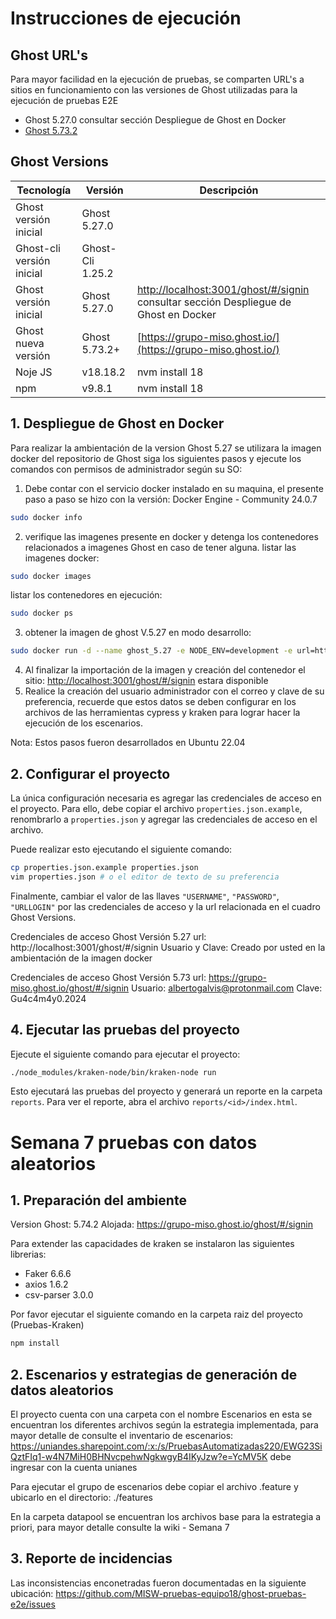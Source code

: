 # Instrucciones de ejecución


## Ghost URL's
Para mayor facilidad en la ejecución de pruebas, se comparten URL's a sitios en funcionamiento con las versiones de Ghost utilizadas para la ejecución de pruebas E2E
* Ghost 5.27.0 consultar sección Despliegue de Ghost en Docker
* [Ghost 5.73.2](https://grupo-miso.ghost.io/)

## Ghost Versions 

| Tecnología      | Versión       | Descripción |
|---------------|------------------|---------------|
| Ghost versión inicial | Ghost 5.27.0 |  |
| Ghost-cli versión inicial | Ghost-Cli 1.25.2 |  |
| Ghost versión inicial | Ghost 5.27.0 | [http://localhost:3001/ghost/#/signin](http://localhost:3001/ghost/#/signin) consultar sección Despliegue de Ghost en Docker |
| Ghost nueva versión | Ghost 5.73.2+ | [https://grupo-miso.ghost.io/](https://grupo-miso.ghost.io/) |
| Noje JS | v18.18.2 | nvm install 18 |
| npm | v9.8.1 | nvm install 18 |


## 1. Despliegue de Ghost en Docker
Para realizar la ambientación de la version Ghost 5.27 se utilizara la imagen docker del repositorio de Ghost siga los siguientes pasos y ejecute los comandos con permisos de administrador según su SO:

1. Debe contar con el servicio docker instalado en su maquina, el presente paso a paso se hizo con la versión: Docker Engine - Community 24.0.7
```bash
sudo docker info
```
2. verifique las imagenes presente en docker y detenga los contenedores relacionados a imagenes Ghost en caso de tener alguna.
listar las imagenes docker:
```bash
sudo docker images
```
listar los contenedores en ejecución:
```bash
sudo docker ps 
```
3. obtener la imagen de ghost V.5.27 en modo desarrollo:    

```bash
sudo docker run -d --name ghost_5.27 -e NODE_ENV=development -e url=http://localhost:3001 -p 3001:2368 ghost:5.27
```
4. Al finalizar la importación de la imagen y creación del contenedor el sitio: [http://localhost:3001/ghost/#/signin](http://localhost:3001/ghost/#/signin) estara disponible
5. Realice la creación del usuario administrador con el correo y clave de su preferencia, recuerde que estos datos se deben configurar en los archivos de las herramientas cypress y kraken para lograr hacer la ejecución de los escenarios.

Nota: Estos pasos fueron desarrollados en Ubuntu 22.04


## 2. Configurar el proyecto

La única configuración necesaria es agregar las credenciales de acceso en el proyecto.
Para ello, debe copiar el archivo `properties.json.example`, renombrarlo a `properties.json` y agregar las credenciales de acceso en el archivo.

Puede realizar esto ejecutando el siguiente comando:

```bash
cp properties.json.example properties.json
vim properties.json # o el editor de texto de su preferencia
```

Finalmente, cambiar el valor de las llaves `"USERNAME"`, `"PASSWORD"`, `"URLLOGIN"` por las credenciales de acceso y la url relacionada en el cuadro Ghost Versions.

Credenciales de acceso Ghost Versión 5.27 url: http://localhost:3001/ghost/#/signin Usuario y Clave: Creado por usted en la ambientación de la imagen docker

Credenciales de acceso Ghost Versión 5.73 url: https://grupo-miso.ghost.io/ghost/#/signin Usuario: albertogalvis@protonmail.com Clave: Gu4c4m4y0.2024

## 4. Ejecutar las pruebas del proyecto

Ejecute el siguiente comando para ejecutar el proyecto:

```bash
./node_modules/kraken-node/bin/kraken-node run
```

Esto ejecutará las pruebas del proyecto y generará un reporte en la carpeta `reports`.
Para ver el reporte, abra el archivo `reports/<id>/index.html`.

# Semana 7 pruebas con datos aleatorios

## 1. Preparación del ambiente

Version Ghost: 5.74.2
Alojada: https://grupo-miso.ghost.io/ghost/#/signin

Para extender las capacidades de kraken se instalaron las siguientes librerias: 
* Faker 6.6.6
* axios 1.6.2
* csv-parser 3.0.0

Por favor ejecutar el siguiente comando en la carpeta raiz del proyecto (Pruebas-Kraken)
```bash
npm install
```

## 2. Escenarios y estrategias de generación de datos aleatorios 

El proyecto cuenta con una carpeta con el nombre Escenarios en esta se encuentran los diferentes archivos según la estrategia implementada, para mayor detalle de consulte el inventario de escenarios: https://uniandes.sharepoint.com/:x:/s/PruebasAutomatizadas220/EWG23SiQztFIq1-w4N7MiH0BHNvcpehwNgkwgyB4IKyJzw?e=YcMV5K debe ingresar con la cuenta unianes

Para ejecutar el grupo de escenarios debe copiar el archivo .feature y ubicarlo en el directorio: ./features

En la carpeta datapool se encuentran los archivos base para la estrategia a priori, para mayor detalle consulte la wiki - Semana 7

## 3. Reporte de incidencias

Las inconsistencias enconetradas fueron documentadas en la siguiente ubicación: https://github.com/MISW-pruebas-equipo18/ghost-pruebas-e2e/issues